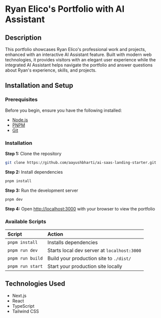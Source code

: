 # Ryan Elico's Portfolio with AI Assistant

## Description

This portfolio showcases Ryan Elico's professional work and projects, enhanced with an interactive AI Assistant feature. Built with modern web technologies, it provides visitors with an elegant user experience while the integrated AI Assistant helps navigate the portfolio and answer questions about Ryan's experience, skills, and projects.

## Installation and Setup

### Prerequisites

Before you begin, ensure you have the following installed:
- [Node.js](https://nodejs.org/en/)
- [PNPM](https://pnpm.io/installation)
- [Git](https://git-scm.com/downloads)

### Installation

**Step 1:** Clone the repository

```bash
git clone https://github.com/aayushbharti/ai-saas-landing-starter.git
```

**Step 2:** Install dependencies

```bash
pnpm install
```

**Step 3:** Run the development server

```bash
pnpm dev
```

**Step 4:** Open [http://localhost:3000](http://localhost:3000) with your browser to view the portfolio

### Available Scripts

| Script              | Action                                      |
| :------------------ | :------------------------------------------ |
| `pnpm install`      | Installs dependencies                       |
| `pnpm run dev`      | Starts local dev server at `localhost:3000` |
| `pnpm run build`    | Build your production site to `./dist/`     |
| `pnpm run start`    | Start your production site locally          |

## Technologies Used

- Next.js
- React
- TypeScript
- Tailwind CSS
